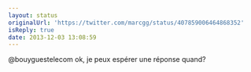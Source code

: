 ```yaml
---
layout: status
originalUrl: 'https://twitter.com/marcgg/status/407859006464868352'
isReply: true
date: 2013-12-03 13:08:59
---
```


@bouyguestelecom ok, je peux espérer une réponse quand?
